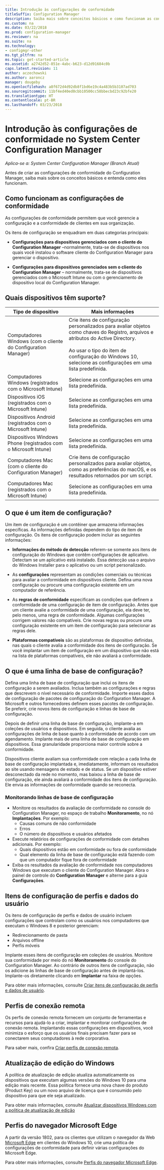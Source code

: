 ```yaml
---
title: Introdução às configurações de conformidade
titleSuffix: Configuration Manager
description: Saiba mais sobre conceitos básicos e como funcionam as configurações de conformidade
ms.custom: na
ms.date: 03/22/2018
ms.prod: configuration-manager
ms.reviewer: na
ms.suite: na
ms.technology:
- configmgr-other
ms.tgt_pltfrm: na
ms.topic: get-started-article
ms.assetid: a2742d52-851e-4abc-b623-d12d91684c0b
caps.latest.revision: 11
author: aczechowski
ms.author: aaroncz
manager: dougeby
ms.openlocfilehash: a8f672d4d92db8f1bd6e19c4a483b5b3107ad703
ms.sourcegitcommit: 11bf4ed40ed0cbb10500cc58bbecbd23c92bfe20
ms.translationtype: HT
ms.contentlocale: pt-BR
ms.lasthandoff: 03/23/2018
---
```

# <a name="get-started-with-compliance-settings-in-system-center-configuration-manager"></a>Introdução às configurações de conformidade no System Center Configuration Manager

*Aplica-se a: System Center Configuration Manager (Branch Atual)*

Antes de criar as configurações de conformidade do Configuration Manager, saiba mais sobre os conceitos básicos e entenda como eles funcionam.  



## <a name="how-compliance-settings-work"></a>Como funcionam as configurações de conformidade  
 As configurações de conformidade permitem que você gerencie a configuração e a conformidade de clientes em sua organização.  

 Os itens de configuração se enquadram em duas categorias principais:  

-   **Configurações para dispositivos gerenciados com o cliente do Configuration Manager** –normalmente, trata-se de dispositivos nos quais você instalou o software cliente do Configuration Manager para gerenciar o dispositivo.  

-   **Configurações para dispositivos gerenciados sem o cliente do Configuration Manager** – normalmente, trata-se de dispositivos gerenciados com o Microsoft Intune ou com o gerenciamento de dispositivo local do Configuration Manager.  



## <a name="what-devices-are-supported"></a>Quais dispositivos têm suporte?  

| Tipo de dispositivo | Mais informações |  
|------------|----------------------|  
| Computadores Windows (com o cliente do Configuration Manager) | Crie itens de configuração personalizados para avaliar objetos como chaves do Registro, arquivos e atributos do Active Directory.<br /><br /> Ao usar o tipo do item de configuração do Windows 10, selecione as configurações em uma lista predefinida. |  
| Computadores Windows (registrados com o Microsoft Intune) | Selecione as configurações em uma lista predefinida. |  
| Dispositivos iOS (registrados com o Microsoft Intune) | Selecione as configurações em uma lista predefinida. |  
| Dispositivos Android (registrados com o Microsoft Intune) | Selecione as configurações em uma lista predefinida. |  
| Dispositivos Windows Phone (registrados com o Microsoft Intune) | Selecione as configurações em uma lista predefinida. |  
| Computadores Mac (com o cliente do Configuration Manager) | Crie itens de configuração personalizados para avaliar objetos, como as preferências do macOS, e os resultados retornados por um script. |  
| Computadores Mac (registrados com o Microsoft Intune) | Selecione as configurações em uma lista predefinida. |  



## <a name="what-is-a-configuration-item"></a>O que é um item de configuração?  
 Um item de configuração é um contêiner que armazena informações específicas. As informações definidas dependem do tipo de item de configuração. Os itens de configuração podem incluir as seguintes informações:

-   **Informações do método de detecção** referem-se somente aos itens de configuração do Windows que contêm configurações de aplicativo. Detectam se um aplicativo está instalado. Essa detecção usa o arquivo do Windows Installer para o aplicativo ou um script personalizado.  

-   As **configurações** representam as condições comerciais ou técnicas para avaliar a conformidade em dispositivos cliente. Defina uma nova configuração ou procure uma configuração existente em um computador de referência.  

-   As **regras de conformidade** especificam as condições que definem a conformidade de uma configuração de item de configuração. Antes que um cliente avalie a conformidade de uma configuração, ela deve ter, pelo menos, uma regra de conformidade. Algumas configurações corrigem valores não compatíveis. Crie novas regras ou procure uma configuração existente em um item de configuração para selecionar as regras dele.  

-   **Plataformas compatíveis** são as plataformas de dispositivo definidas, nas quais o cliente avalia a conformidade dos itens de configuração. Se você implantar um item de configuração em um dispositivo que não está na lista de plataformas compatíveis, ele não avaliará a conformidade.  



## <a name="what-is-a-configuration-baseline"></a>O que é uma linha de base de configuração?  
 Defina uma linha de base de configuração que inclui os itens de configuração a serem avaliados. Inclua também as configurações e regras que descrevem o nível necessário de conformidade. Importe esses dados de configuração de pacotes de configuração do Configuration Manager. A Microsoft e outros fornecedores definem esses pacotes de configuração. Se preferir, crie novos itens de configuração e linhas de base de configuração.  

 Depois de definir uma linha de base de configuração, implante-a em coleções de usuários e dispositivos. Em seguida, o cliente avalia as configurações de linha de base quanto à conformidade de acordo com um agendamento. Implante mais de uma linha de base de configuração em dispositivos. Essa granularidade proporciona maior controle sobre a conformidade. 

 Dispositivos cliente avaliam sua conformidade com relação a cada linha de base de configuração implantada e, imediatamente, informam os resultados ao site usando mensagens de estado e de status. Se um dispositivo estiver desconectado da rede no momento, mas baixou a linha de base de configuração, ele ainda avaliará a conformidade dos itens de configuração. Ele envia as informações de conformidade quando se reconecta.  

### <a name="monitoring-configuration-baselines"></a>Monitorando linhas de base de configuração
- Monitore os resultados da avaliação de conformidade no console do Configuration Manager, no espaço de trabalho **Monitoramento**, no nó **Implantações**. Por exemplo:
    - Causas comuns de não conformidade
    - Erros
    - O número de dispositivos e usuários afetados
- Execute relatórios de configurações de conformidade com detalhes adicionais. Por exemplo:
    - Quais dispositivos estão em conformidade ou fora de conformidade
    - Qual elemento da linha de base de configuração está fazendo com que um computador fique fora de conformidade
- Exiba os resultados da avaliação de conformidade nos computadores Windows que executam o cliente do Configuration Manager. Abra o painel de controle do **Configuration Manager** e alterne para a guia **Configurações**.  



## <a name="user-data-and-profiles-configuration-items"></a>Itens de configuração de perfis e dados do usuário  
 Os itens de configuração de perfis e dados de usuário incluem configurações que controlam como os usuários nos computadores que executam o Windows 8 e posterior gerenciam:  
   - Redirecionamento de pasta
   - Arquivos offline
   - Perfis móveis  

Implante esses itens de configuração em coleções de usuários. Monitore sua conformidade por meio do nó **Monitoramento** do console do Configuration Manager. Ao contrário de outros itens de configuração, não os adicione às linhas de base de configuração antes de implantá-los. Implante-os diretamente clicando em **Implantar** na faixa de opções.  

 Para obter mais informações, consulte [Criar itens de configuração de perfis e dados de usuário](/sccm/compliance/deploy-use/create-user-data-and-profiles-configuration-items).  



## <a name="remote-connection-profiles"></a>Perfis de conexão remota  
 Os perfis de conexão remota fornecem um conjunto de ferramentas e recursos para ajudá-lo a criar, implantar e monitorar configurações de conexão remota. Implantando essas configurações em dispositivos, você minimiza o esforço que os usuários finais precisam fazer para se conectarem seus computadores à rede corporativa.  

Para saber mais, confira [Criar perfis de conexão remota](/sccm/compliance/deploy-use/create-remote-connection-profiles).  



## <a name="windows-edition-upgrade"></a>Atualização de edição do Windows
A política de atualização de edição atualiza automaticamente os dispositivos que executam algumas versões do Windows 10 para uma edição mais recente. Essa política fornece uma nova chave do produto (Product Key) ou um novo arquivo de licença que é consumido pelo dispositivo para que ele seja atualizado.

Para obter mais informações, consulte [Atualizar dispositivos Windows com a política de atualização de edição](/sccm/compliance/deploy-use/upgrade-windows-version)



## <a name="microsoft-edge-browser-profiles"></a>Perfis do navegador Microsoft Edge
<!-- 1357310 -->
A partir da versão 1802, para os clientes que utilizam o navegador da Web [Microsoft Edge](https://technet.microsoft.com/microsoft-edge/bb265256) em clientes do Windows 10, crie uma política de configurações de conformidade para definir várias configurações do Microsoft Edge. 

Para obter mais informações, consulte [Perfis do navegador Microsoft Edge](/sccm/compliance/deploy-use/browser-profiles).

